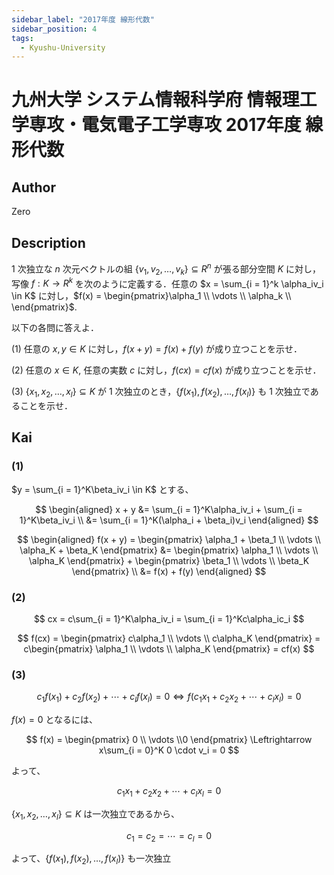 ```yaml
---
sidebar_label: "2017年度 線形代数"
sidebar_position: 4
tags:
  - Kyushu-University
---
```

# 九州大学 システム情報科学府 情報理工学専攻・電気電子工学専攻 2017年度 線形代数

## **Author**
Zero

## **Description**
$1$ 次独立な $n$ 次元ベクトルの組 $\{v_1,v_2,\dots,v_k\} \subseteq R^n$ が張る部分空間 $K$ に対し，写像 $f:K \rightarrow R^k$ を次のように定義する．任意の $x = \sum_{i = 1}^k \alpha_iv_i \in K$ に対し，$f(x) = \begin{pmatrix}\alpha_1 \\ \vdots \\ \alpha_k \\ \end{pmatrix}$.

以下の各問に答えよ．

(1) 任意の $x,y \in K$ に対し，$f(x + y) = f(x) + f(y)$ が成り立つことを示せ．

(2) 任意の $x \in K$, 任意の実数 $c$ に対し，$f(cx) = cf(x)$ が成り立つことを示せ．

(3) $\{x_1,x_2,\dots,x_l\} \subseteq K$ が $1$ 次独立のとき，$\{f(x_1),f(x_2),\dots,f(x_l)\}$ も $1$ 次独立であることを示せ．

## **Kai** 
### (1)
$y = \sum_{i = 1}^K\beta_iv_i \in K$ とする、

$$
\begin{aligned}
x + y &= \sum_{i = 1}^K\alpha_iv_i + \sum_{i = 1}^K\beta_iv_i \\
&= \sum_{i = 1}^K(\alpha_i + \beta_i)v_i
\end{aligned}
$$

$$
\begin{aligned}
f(x + y) = \begin{pmatrix}
\alpha_1 + \beta_1 \\
\vdots \\
\alpha_K + \beta_K
\end{pmatrix} &= \begin{pmatrix}
\alpha_1 \\
\vdots \\
\alpha_K
\end{pmatrix} + \begin{pmatrix}
\beta_1 \\
\vdots \\
\beta_K
\end{pmatrix} \\
&= f(x) + f(y)
\end{aligned}
$$

### (2)

$$
cx = c\sum_{i = 1}^K\alpha_iv_i = \sum_{i = 1}^Kc\alpha_ic_i
$$

$$
f(cx) = \begin{pmatrix}
c\alpha_1 \\
\vdots \\
c\alpha_K
\end{pmatrix} = c\begin{pmatrix}
\alpha_1 \\
\vdots \\
\alpha_K
\end{pmatrix} = cf(x)
$$

### (3)

$$
c_1f(x_1) + c_2f(x_2) + \cdots + c_lf(x_l) = 0 \Leftrightarrow f(c_1x_1 + c_2x_2 + \cdots + c_lx_l) = 0
$$

$f(x) = 0$ となるには、

$$
f(x) = \begin{pmatrix}
0 \\ \vdots \\0 
\end{pmatrix} \Leftrightarrow 
x\sum_{i = 0}^K 0 \cdot v_i = 0
$$

よって、

$$
c_1x_1 + c_2x_2 + \cdots +c_lx_l = 0
$$

$\{x_1,x_2,\dots,x_l\} \subseteq K$ は一次独立であるから、

$$
c_1 = c_2 = \cdots = c_l = 0
$$

よって、$\{f(x_1),f(x_2),\dots,f(x_l)\}$ も一次独立
